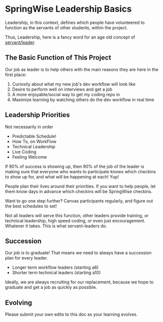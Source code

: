 # SpringWise Leadership Basics

Leadership, in this context, defines which people have volunteered to function as the servants of other students, within the project. 

Thus, Leadership, here is a fancy word for an age old concept of [servant/leader](https://en.wikipedia.org/wiki/Servant_leadership).

## The Basic Function of This Project

Our job as leader is to help others with the main reasons they are here in the first place:

1. Curiosity about what my new job's dev workflow will look like
2. Desire to perform well on interviews and get a job
3. A more enjoyable/social way to get my coding reps in
4. Maximize learning by watching others do the dev workflow in real time

## Leadership Priorities

Not necessarily in order

- Predictable Schedule!
- How To, on WorkFlow
- Technical Leadership
- Live Coding
- Feeling Welcome

If 90% of success is showing up, then 90% of the job of the leader is making sure that everyone who wants to participate knows which checkins to show up for, and what will be happening at each! Yup!

People plan their lives around their priorities. If you want to help people, let them know days in advance which checkins will be SpringWise checkins.

Want to go one step further? Canvas participants regularly, and figure out the best schedules to set!

Not all leaders will serve this function, other leaders provide training, or technical leadership, high speed coding, or even just encouragement. Whatever it takes. This is what servant-leaders do.

## Succession

Our job is to graduate! That means we need to always have a succession plan for every leader.

- Longer term workflow leaders (starting a6)
- Shorter term technical leaders (starting a10)

Ideally, we are always recruiting for our replacement, because we hope to graduate and get a job as quickly as possible.

## Evolving

Please submit your own edits to this doc as your learning evolves.
